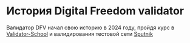 # История Digital Freedom validator

Валидатор DFV начал свою историю в 2024 году, пройдя курс в [Validator-School](https://github.com/Distributed-Validators-Synctems/Validator-School) и валидирования тестовой сети [Sputnik](https://github.com/Distributed-Validators-Synctems/sputnik-app-chain-practice) <br />

  
